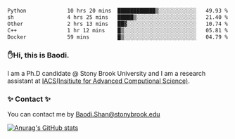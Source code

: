 <!--START_SECTION:waka-->

```txt
Python             10 hrs 20 mins  ████████████▒░░░░░░░░░░░░   49.93 %
sh                 4 hrs 25 mins   █████▒░░░░░░░░░░░░░░░░░░░   21.40 %
Other              2 hrs 13 mins   ██▓░░░░░░░░░░░░░░░░░░░░░░   10.74 %
C++                1 hr 12 mins    █▒░░░░░░░░░░░░░░░░░░░░░░░   05.81 %
Docker             59 mins         █▒░░░░░░░░░░░░░░░░░░░░░░░   04.79 %
```

<!--END_SECTION:waka-->

### ✋Hi, this is Baodi. 

I am a Ph.D candidate @ Stony Brook University and I am a research assistant at [IACS(Insitiute for Advanced Computional Science)](https://iacs.stonybrook.edu/).

### ✨ Contact ✨

You can contact me by [Baodi.Shan@stonybrook.edu](mailto:Baodi.Shan@stonybrook.edu)

[![Anurag's GitHub stats](https://github-readme-stats.vercel.app/api?username=lwshanbd&theme=jolly&show_icons=true&count_private=true&include_all_commits=true)](https://github.com/anuraghazra/github-readme-stats)



<!--
**lwshanbd/lwshanbd** is a ✨ _special_ ✨ repository because its `README.md` (this file) appears on your GitHub profile.

Here are some ideas to get you started:

- 🔭 I’m currently working on ...
- 🌱 I’m currently learning ...
- 👯 I’m looking to collaborate on ...
- 🤔 I’m looking for help with ...
- 💬 Ask me about ...
- 📫 How to reach me: ...
- 😄 Pronouns: ...
- ⚡ Fun fact: ...
-->

